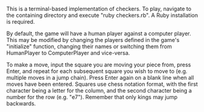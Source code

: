This is a terminal-based implementation of checkers.  To play, navigate to the containing directory and execute "ruby checkers.rb".  A Ruby installation is required.

By default, the game will have a human player against a computer player.  This may be modified by changing the players defined in the game's "initialize" function, changing their names or switching them from HumanPlayer to ComputerPlayer and vice-versa.

To make a move, input the square you are moving your piece from, press Enter, and repeat for each subsequent square you wish to move to (e.g. multiple moves in a jump chain).  Press Enter again on a blank line when all moves have been entered.  Squares use chess notation format, with the first character being a letter for the column, and the second character being a number for the row (e.g. "e7").  Remember that only kings may jump backwards.
